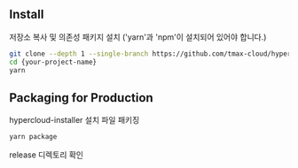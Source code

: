 ## Install

저장소 복사 및 의존성 패키지 설치
('yarn'과 'npm'이 설치되어 있어야 합니다.)

```bash
git clone --depth 1 --single-branch https://github.com/tmax-cloud/hypercloud-installer.git {your-project-name}
cd {your-project-name}
yarn
```

## Packaging for Production

hypercloud-installer 설치 파일 패키징

```bash
yarn package
```

release 디렉토리 확인

